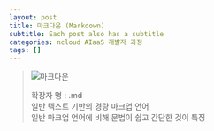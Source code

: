 ```yaml
---
layout: post
title: 마크다운 (Markdown)
subtitle: Each post also has a subtitle
categories: ncloud AIaaS 개발자 과정
tags: []
---
```


>![마크다운](https://upload.wikimedia.org/wikipedia/commons/thumb/4/48/Markdown-mark.svg/300px-Markdown-mark.svg.png)<br>
>
>확장자 명 : .md <br>
>일반 텍스트 기반의 경량 마크업 언어<br>
>일반 마크업 언어에 비해 문법이 쉽고 간단한 것이 특징
